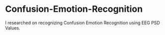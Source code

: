 # Confusion-Emotion-Recognition
I researched on recognizing Confusion Emotion Recognition using EEG PSD Values.
